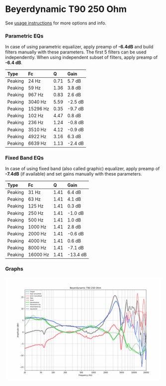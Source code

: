 # Beyerdynamic T90 250 Ohm
See [usage instructions](https://github.com/jaakkopasanen/AutoEq#usage) for more options and info.

### Parametric EQs
In case of using parametric equalizer, apply preamp of **-6.4dB** and build filters manually
with these parameters. The first 5 filters can be used independently.
When using independent subset of filters, apply preamp of **-6.4 dB**.

| Type    | Fc       |    Q | Gain    |
|:--------|:---------|:-----|:--------|
| Peaking | 24 Hz    | 0.71 | 5.7 dB  |
| Peaking | 59 Hz    | 1.36 | 3.8 dB  |
| Peaking | 967 Hz   | 0.83 | 2.6 dB  |
| Peaking | 3040 Hz  | 5.59 | -2.5 dB |
| Peaking | 15296 Hz | 0.35 | -9.7 dB |
| Peaking | 102 Hz   | 4.47 | 0.8 dB  |
| Peaking | 236 Hz   | 1.24 | -0.8 dB |
| Peaking | 3510 Hz  | 4.12 | -0.9 dB |
| Peaking | 4922 Hz  | 3.16 | 6.3 dB  |
| Peaking | 6639 Hz  | 1.13 | -2.4 dB |

### Fixed Band EQs
In case of using fixed band (also called graphic) equalizer, apply preamp of **-7.4dB**
(if available) and set gains manually with these parameters.

| Type    | Fc       |    Q | Gain     |
|:--------|:---------|:-----|:---------|
| Peaking | 31 Hz    | 1.41 | 6.4 dB   |
| Peaking | 63 Hz    | 1.41 | 4.1 dB   |
| Peaking | 125 Hz   | 1.41 | 0.3 dB   |
| Peaking | 250 Hz   | 1.41 | -1.0 dB  |
| Peaking | 500 Hz   | 1.41 | 1.0 dB   |
| Peaking | 1000 Hz  | 1.41 | 2.8 dB   |
| Peaking | 2000 Hz  | 1.41 | -0.6 dB  |
| Peaking | 4000 Hz  | 1.41 | 0.6 dB   |
| Peaking | 8000 Hz  | 1.41 | -7.1 dB  |
| Peaking | 16000 Hz | 1.41 | -13.4 dB |

### Graphs
![](./Beyerdynamic%20T90%20250%20Ohm.png)